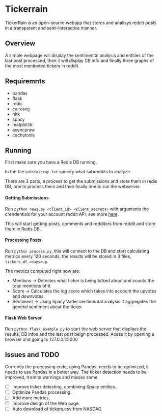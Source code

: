 # Tickerrain
TickerRain is an open-source webapp that stores and analisys reddit posts in a transparent and semi-interactive manner. 

## Overview

A simple webpage will display the sentimental analysis and entities of the last post processed, then it will display DB info and finally three graphs of the most mentioned tickers in reddit.


## Requiremnts

* pandas
* flask
* redis
* cairosvg
* nltk
* spacy
* matplotlib
* asyncpraw
* cachetools

## Running 
First make sure you have a Redis DB running.

In the file `substoscrap.txt` specify what subreddits to analyze.
 
There are 3 parts, a process to get the submissions and store them in redis DB, one to process them and then finally one to run the webserver.

#### Getting Submissions

Run `python news.py <client_id> <client_secrets>` with arguments the crendentials for your account reddit API, see more [here](https://praw.readthedocs.io/en/latest/getting_started/authentication.html#oauth).

This will start getting posts, comments and redditors from reddit and store them in Redis DB.

#### Processing Posts

Run `python process.py`, this will connect to the DB and start calculating metrics every 120 seconds, the results will be stored in 3 files, `tickers_df_<days>.p`.

The metrics computed right now are:
* Mentions -> Detectes what ticker is being talked about and counts the total mentions of it.
* Score -> Calculates the log score which takes into account the upvotes and downvotes.
* Sentiment -> Using Spacy Vader sentimental analysis it aggregates the general sentiment about the ticker.

#### Flask Web Server

Run `python flask_example.py` to start the web server that displays the results, DB infos and the last post beign processed.
Acess it by opening a browser and going to 127.0.0.1:5000

## Issues and TODO

Currently the processing code, using Pandas, needs to be optimized, it needs to use Pandas in a better way.
The ticker detection needs to be improved, it emits warnings and misses some.

- [ ] Improve ticker detecting, combining Spacy entities.
- [ ] Optimize Pandas processing.
- [ ] Add more metrics.
- [ ] Improve design of the Web page.
- [ ] Auto download of tickers.csv from NASDAQ.
